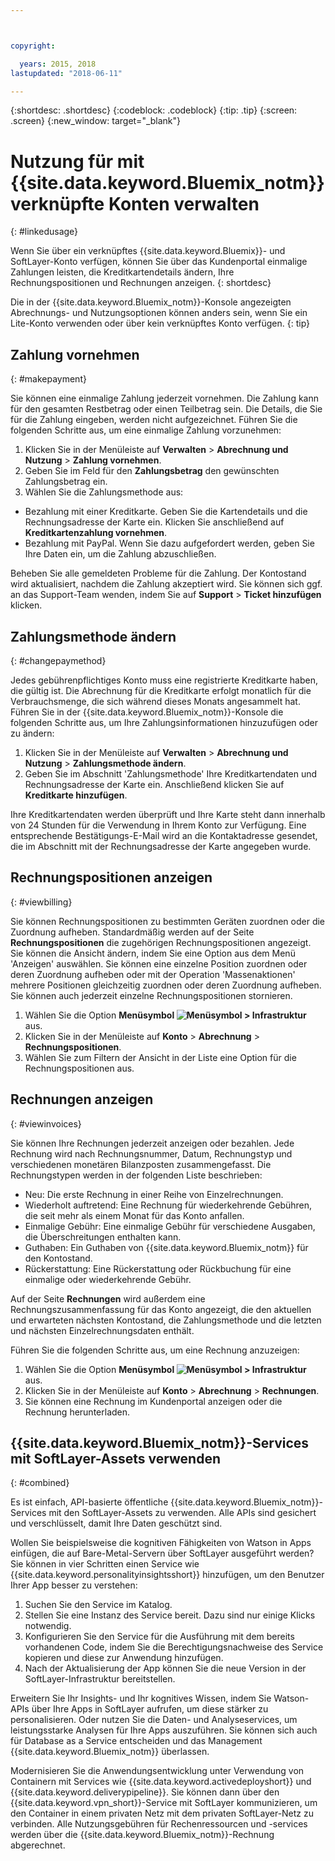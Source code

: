 ```yaml
---



copyright:

  years: 2015, 2018
lastupdated: "2018-06-11"

---
```


{:shortdesc: .shortdesc}
{:codeblock: .codeblock}
{:tip: .tip}
{:screen: .screen}
{:new_window: target="_blank"}

# Nutzung für mit {{site.data.keyword.Bluemix_notm}} verknüpfte Konten verwalten
{: #linkedusage}

Wenn Sie über ein verknüpftes {{site.data.keyword.Bluemix}}- und SoftLayer-Konto verfügen, können Sie über das Kundenportal einmalige Zahlungen leisten, die Kreditkartendetails ändern, Ihre Rechnungspositionen und Rechnungen anzeigen.
{: shortdesc}

Die in der {{site.data.keyword.Bluemix_notm}}-Konsole angezeigten Abrechnungs- und Nutzungsoptionen können anders sein, wenn Sie ein Lite-Konto verwenden oder über kein verknüpftes Konto verfügen.
{: tip}

## Zahlung vornehmen
{: #makepayment}

Sie können eine einmalige Zahlung jederzeit vornehmen. Die Zahlung kann für den gesamten Restbetrag oder einen Teilbetrag sein. Die Details, die Sie für die Zahlung eingeben, werden nicht aufgezeichnet. Führen Sie die folgenden Schritte aus, um eine einmalige Zahlung vorzunehmen:

1. Klicken Sie in der Menüleiste auf **Verwalten** > **Abrechnung und Nutzung** > **Zahlung vornehmen**.  
2. Geben Sie im Feld für den **Zahlungsbetrag** den gewünschten Zahlungsbetrag ein.
3. Wählen Sie die Zahlungsmethode aus:
 * Bezahlung mit einer Kreditkarte. Geben Sie die Kartendetails und die Rechnungsadresse der Karte ein. Klicken Sie anschließend auf **Kreditkartenzahlung vornehmen**.
 * Bezahlung mit PayPal. Wenn Sie dazu aufgefordert werden, geben Sie Ihre Daten ein, um die Zahlung abzuschließen.

Beheben Sie alle gemeldeten Probleme für die Zahlung. Der Kontostand wird aktualisiert, nachdem die Zahlung akzeptiert wird. Sie können sich ggf. an das Support-Team wenden, indem Sie auf **Support** > **Ticket hinzufügen** klicken.

## Zahlungsmethode ändern
{: #changepaymethod}

Jedes gebührenpflichtiges Konto muss eine registrierte Kreditkarte haben, die gültig ist. Die Abrechnung für die Kreditkarte erfolgt monatlich für die Verbrauchsmenge, die sich während dieses Monats angesammelt hat. Führen Sie in der {{site.data.keyword.Bluemix_notm}}-Konsole die folgenden Schritte aus, um Ihre Zahlungsinformationen hinzuzufügen oder zu ändern:

1. Klicken Sie in der Menüleiste auf **Verwalten** > **Abrechnung und Nutzung** > **Zahlungsmethode ändern**.  
2. Geben Sie im Abschnitt 'Zahlungsmethode' Ihre Kreditkartendaten und Rechnungsadresse der Karte ein. Anschließend klicken Sie auf **Kreditkarte hinzufügen**.

Ihre Kreditkartendaten werden überprüft und Ihre Karte steht dann innerhalb von 24 Stunden für die Verwendung in Ihrem Konto zur Verfügung. Eine entsprechende Bestätigungs-E-Mail wird an die Kontaktadresse gesendet, die im Abschnitt mit der Rechnungsadresse der Karte angegeben wurde.

## Rechnungspositionen anzeigen
{: #viewbilling}

Sie können Rechnungspositionen zu bestimmten Geräten zuordnen oder die Zuordnung aufheben. Standardmäßig werden auf der Seite **Rechnungspositionen** die zugehörigen Rechnungspositionen angezeigt. Sie können die Ansicht ändern, indem Sie eine Option aus dem Menü 'Anzeigen' auswählen. Sie können eine einzelne Position zuordnen oder deren Zuordnung aufheben oder mit der Operation 'Massenaktionen' mehrere Positionen gleichzeitig zuordnen oder deren Zuordnung aufheben. Sie können auch jederzeit einzelne Rechnungspositionen stornieren. 

1. Wählen Sie die Option **Menüsymbol ![Menüsymbol](../icons/icon_hamburger.svg) > Infrastruktur** aus. 
2. Klicken Sie in der Menüleiste auf **Konto** > **Abrechnung** > **Rechnungspositionen**.
3. Wählen Sie zum Filtern der Ansicht in der Liste eine Option für die Rechnungspositionen aus.

## Rechnungen anzeigen
{: #viewinvoices}

Sie können Ihre Rechnungen jederzeit anzeigen oder bezahlen. Jede Rechnung wird nach Rechnungsnummer, Datum, Rechnungstyp und verschiedenen monetären Bilanzposten zusammengefasst. Die Rechnungstypen werden in der folgenden Liste beschrieben:

 *  Neu: Die erste Rechnung in einer Reihe von Einzelrechnungen.
 *  Wiederholt auftretend: Eine Rechnung für wiederkehrende Gebühren, die seit mehr als einem Monat für das Konto anfallen.
 *  Einmalige Gebühr: Eine einmalige Gebühr für verschiedene Ausgaben, die Überschreitungen enthalten kann.
 *  Guthaben: Ein Guthaben von {{site.data.keyword.Bluemix_notm}} für den Kontostand.
 *  Rückerstattung: Eine Rückerstattung oder Rückbuchung für eine einmalige oder wiederkehrende Gebühr.

Auf der Seite **Rechnungen** wird außerdem eine Rechnungszusammenfassung für das Konto angezeigt, die den aktuellen und erwarteten nächsten Kontostand, die Zahlungsmethode und die letzten und nächsten Einzelrechnungsdaten enthält.

Führen Sie die folgenden Schritte aus, um eine Rechnung anzuzeigen:

1. Wählen Sie die Option **Menüsymbol ![Menüsymbol](../icons/icon_hamburger.svg) > Infrastruktur** aus. 
2. Klicken Sie in der Menüleiste auf **Konto** > **Abrechnung** > **Rechnungen**.
3. Sie können eine Rechnung im Kundenportal anzeigen oder die Rechnung herunterladen.

## {{site.data.keyword.Bluemix_notm}}-Services mit SoftLayer-Assets verwenden
{: #combined}

Es ist einfach, API-basierte öffentliche {{site.data.keyword.Bluemix_notm}}-Services mit den SoftLayer-Assets zu verwenden. Alle APIs sind gesichert und verschlüsselt, damit Ihre Daten geschützt sind.

Wollen Sie beispielsweise die kognitiven Fähigkeiten von Watson in Apps einfügen, die auf Bare-Metal-Servern über SoftLayer ausgeführt werden? Sie können in vier Schritten einen Service wie {{site.data.keyword.personalityinsightsshort}} hinzufügen, um den Benutzer Ihrer App besser zu verstehen:

1. Suchen Sie den Service im Katalog.
2. Stellen Sie eine Instanz des Service bereit. Dazu sind nur einige Klicks notwendig.
3. Konfigurieren Sie den Service für die Ausführung mit dem bereits vorhandenen Code, indem Sie die Berechtigungsnachweise des Service kopieren und diese zur Anwendung hinzufügen.
4. Nach der Aktualisierung der App können Sie die neue Version in der SoftLayer-Infrastruktur bereitstellen.

Erweitern Sie Ihr Insights- und Ihr kognitives Wissen, indem Sie Watson-APIs über Ihre Apps in SoftLayer aufrufen, um diese stärker zu personalisieren. Oder nutzen Sie die Daten- und Analyseservices, um leistungsstarke Analysen für Ihre Apps auszuführen. Sie können sich auch für Database as a Service entscheiden und das Management {{site.data.keyword.Bluemix_notm}} überlassen.

Modernisieren Sie die Anwendungsentwicklung unter Verwendung von Containern mit Services wie {{site.data.keyword.activedeployshort}} und {{site.data.keyword.deliverypipeline}}. Sie können dann über den {{site.data.keyword.vpn_short}}-Service mit SoftLayer kommunizieren, um den Container in einem privaten Netz mit dem privaten SoftLayer-Netz zu verbinden. Alle Nutzungsgebühren für Rechenressourcen und -services werden über die {{site.data.keyword.Bluemix_notm}}-Rechnung abgerechnet.
